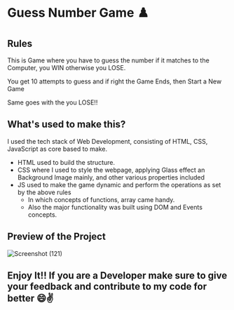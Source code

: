 # Guess Number Game ♟️

## Rules

This is Game where you have to guess the number if it matches to the Computer, you WIN otherwise you LOSE.

You get 10 attempts to guess and if right the Game Ends, then Start a New Game

Same goes with the you LOSE!!

## What's used to make this?

I used the tech stack of Web Development, consisting of HTML, CSS, JavaScript as core based to make.

+ HTML used to build the structure.
+ CSS where I used to style the webpage, applying Glass effect an Background Image mainly, and other various properties included
+ JS used to make the game dynamic and perform the operations as set by the above rules
  +  In which concepts of functions, array came handy.
  +  Also the major functionality was built using DOM and Events concepts.
 
## Preview of the Project

![Screenshot (121)](https://github.com/Thoufiq-Uchiha-23/Guess-Number-Game/assets/143873191/33a31667-4dff-4e43-b87f-24edea614fed)

## Enjoy It!! If you are a Developer make sure to give your feedback and contribute to my code for better 😄✌️   
